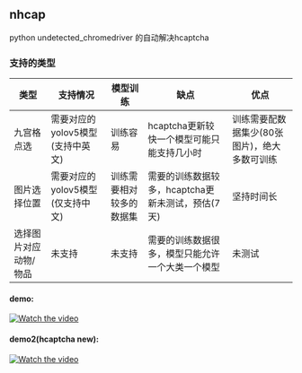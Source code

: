## nhcap
python undetected_chromedriver 的自动解决hcaptcha
### 支持的类型
|类型         | 支持情况                        | 模型训练                    |  缺点                                         |优点                                     |
|   -------   |             -------             |           -------           |                    -------                    |                 -------                 |
|九宫格点选    | 需要对应的yolov5模型(支持中英文)  | 训练容易                     |hcaptcha更新较快一个模型可能只能支持几小时        |训练需要配数据集少(80张图片)，绝大多数可训练 |
|图片选择位置  | 需要对应的yolov5模型(仅支持中文)  | 训练需要相对较多的数据集       |需要的训练数据较多，hcaptcha更新未测试，预估(7天) |坚持时间长                                |
|选择图片对应动物/物品  | 未支持                  | 未支持                        |需要的训练数据很多，模型只能允许一个大类一个模型  |未测试                                |


#### demo:
[![Watch the video](https://raw.github.com/GabLeRoux/WebMole/master/ressources/WebMole_Youtube_Video.png)](https://streamable.com/e/bb1wa3)
#### demo2(hcaptcha new):
[![Watch the video](https://raw.github.com/GabLeRoux/WebMole/master/ressources/WebMole_Youtube_Video.png)](https://streamable.com/e/1zj1z7)
